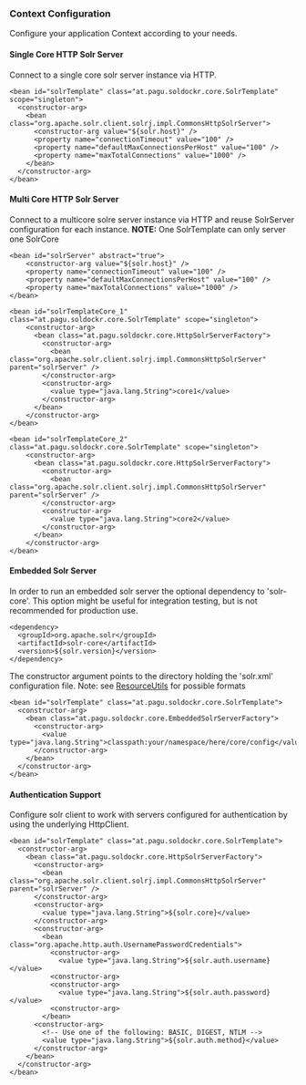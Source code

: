 ### Context Configuration ###

Configure your application Context according to your needs.

#### Single Core HTTP Solr Server ####
Connect to a single core solr server instance via HTTP.

```
<bean id="solrTemplate" class="at.pagu.soldockr.core.SolrTemplate" scope="singleton">
  <constructor-arg>
    <bean class="org.apache.solr.client.solrj.impl.CommonsHttpSolrServer">
      <constructor-arg value="${solr.host}" />
      <property name="connectionTimeout" value="100" />
      <property name="defaultMaxConnectionsPerHost" value="100" />
      <property name="maxTotalConnections" value="1000" />
    </bean>
  </constructor-arg>
</bean>
```

#### Multi Core HTTP Solr Server ####
Connect to a multicore solre server instance via HTTP and reuse SolrServer configuration for each instance.
**NOTE:** One SolrTemplate can only server one SolrCore

```
<bean id="solrServer" abstract="true">
    <constructor-arg value="${solr.host}" />
    <property name="connectionTimeout" value="100" />
    <property name="defaultMaxConnectionsPerHost" value="100" />
    <property name="maxTotalConnections" value="1000" /> 
</bean>

<bean id="solrTemplateCore_1" class="at.pagu.soldockr.core.SolrTemplate" scope="singleton">
    <constructor-arg>
      <bean class="at.pagu.soldockr.core.HttpSolrServerFactory">
        <constructor-arg>
          <bean class="org.apache.solr.client.solrj.impl.CommonsHttpSolrServer" parent="solrServer" />
        </constructor-arg>
        <constructor-arg>
          <value type="java.lang.String">core1</value>
        </constructor-arg>
      </bean>
    </constructor-arg>  
</bean>

<bean id="solrTemplateCore_2" class="at.pagu.soldockr.core.SolrTemplate" scope="singleton">
    <constructor-arg>
      <bean class="at.pagu.soldockr.core.HttpSolrServerFactory">
        <constructor-arg>
          <bean class="org.apache.solr.client.solrj.impl.CommonsHttpSolrServer" parent="solrServer" />
        </constructor-arg>
        <constructor-arg>
          <value type="java.lang.String">core2</value>
        </constructor-arg>
      </bean>
    </constructor-arg>   
</bean>
```

#### Embedded Solr Server ####
In order to run an embedded solr server the optional dependency to 'solr-core'.
This option might be useful for integration testing, but is not recommended for production use.

```
<dependency>
  <groupId>org.apache.solr</groupId>
  <artifactId>solr-core</artifactId>
  <version>${solr.version}</version>
</dependency>
```

The constructor argument points to the directory holding the 'solr.xml' configuration file.
Note: see [ResourceUtils](http://static.springsource.org/spring/docs/3.1.0.M1/javadoc-api/org/springframework/util/ResourceUtils.html) for possible formats


```
<bean id="solrTemplate" class="at.pagu.soldockr.core.SolrTemplate"> 
  <constructor-arg>
    <bean class="at.pagu.soldockr.core.EmbeddedSolrServerFactory">
      <constructor-arg>
        <value type="java.lang.String">classpath:your/namespace/here/core/config</value>
      </constructor-arg>
    </bean>
  </constructor-arg> 
</bean>
```

#### Authentication Support ####
Configure solr client to work with servers configured for authentication by using the underlying HttpClient.

```
<bean id="solrTemplate" class="at.pagu.soldockr.core.SolrTemplate"> 
  <constructor-arg> 
    <bean class="at.pagu.soldockr.core.HttpSolrServerFactory"> 
      <constructor-arg> 
        <bean class="org.apache.solr.client.solrj.impl.CommonsHttpSolrServer" parent="solrServer" /> 
      </constructor-arg> 
      <constructor-arg> 
        <value type="java.lang.String">${solr.core}</value> 
      </constructor-arg> 
      <constructor-arg> 
        <bean class="org.apache.http.auth.UsernamePasswordCredentials">
          <constructor-arg> 
            <value type="java.lang.String">${solr.auth.username}</value> 
          <constructor-arg> 
          <constructor-arg> 
        	<value type="java.lang.String">${solr.auth.password}</value> 
          <constructor-arg> 
        </bean>
      <constructor-arg> 
        <!-- Use one of the following: BASIC, DIGEST, NTLM -->
        <value type="java.lang.String">${solr.auth.method}</value> 
      </constructor-arg> 
    </bean> 
  </constructor-arg> 
</bean>
```